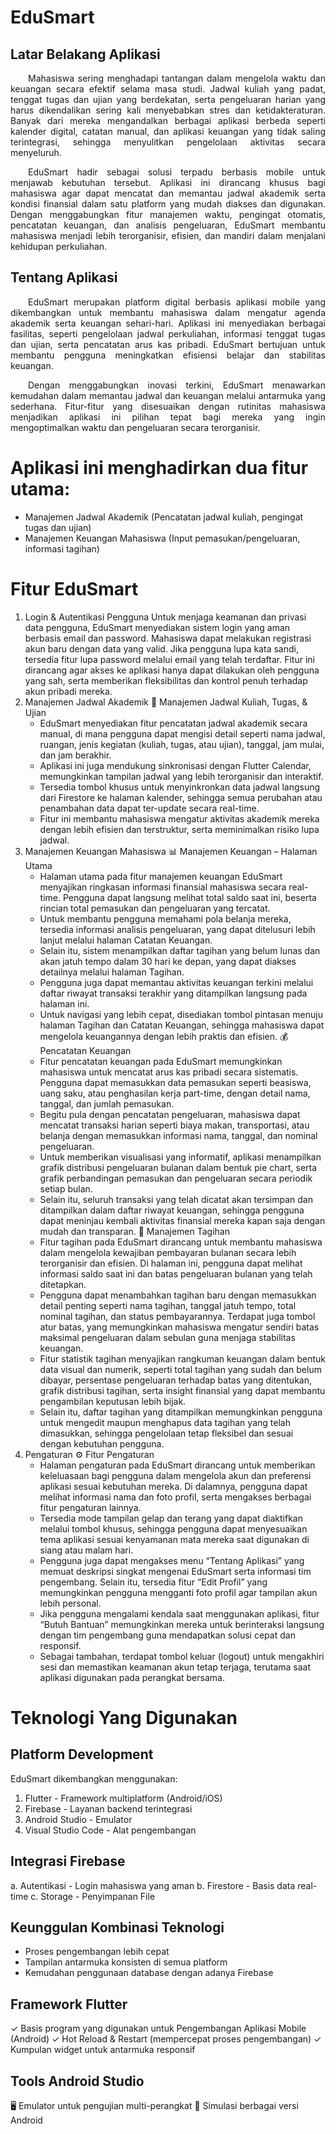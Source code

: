 # EduSmart

## Latar Belakang Aplikasi 
<p align="justify"> 
&emsp;&emsp;Mahasiswa sering menghadapi tantangan dalam mengelola waktu dan keuangan secara efektif selama masa studi. Jadwal kuliah yang padat, tenggat tugas dan ujian yang berdekatan, serta pengeluaran harian yang harus dikendalikan sering kali menyebabkan stres dan ketidakteraturan. Banyak dari mereka mengandalkan berbagai aplikasi berbeda seperti kalender digital, catatan manual, dan aplikasi keuangan yang tidak saling terintegrasi, sehingga menyulitkan pengelolaan aktivitas secara menyeluruh.</p>

<p align="justify">
&emsp;&emsp;EduSmart hadir sebagai solusi terpadu berbasis mobile untuk menjawab kebutuhan tersebut. Aplikasi ini dirancang khusus bagi mahasiswa agar dapat mencatat dan memantau jadwal akademik serta kondisi finansial dalam satu platform yang mudah diakses dan digunakan. Dengan menggabungkan fitur manajemen waktu, pengingat otomatis, pencatatan keuangan, dan analisis pengeluaran, EduSmart membantu mahasiswa menjadi lebih terorganisir, efisien, dan mandiri dalam menjalani kehidupan perkuliahan.</p>

## Tentang Aplikasi 
<p align="justify">
&emsp;&emsp;EduSmart merupakan platform digital berbasis aplikasi mobile yang dikembangkan untuk membantu mahasiswa dalam mengatur agenda akademik serta keuangan sehari-hari. Aplikasi ini menyediakan berbagai fasilitas, seperti pengelolaan jadwal perkuliahan, informasi tenggat tugas dan ujian, serta pencatatan arus kas pribadi. EduSmart bertujuan untuk membantu pengguna meningkatkan efisiensi belajar dan stabilitas keuangan.</p>
   
<p align="justify">
&emsp;&emsp;Dengan menggabungkan inovasi terkini, EduSmart menawarkan kemudahan dalam memantau jadwal dan keuangan melalui antarmuka yang sederhana. Fitur-fitur yang disesuaikan dengan rutinitas mahasiswa menjadikan aplikasi ini pilihan tepat bagi mereka yang ingin mengoptimalkan waktu dan pengeluaran secara terorganisir.</p> 

# Aplikasi ini menghadirkan dua fitur utama: 
- Manajemen Jadwal Akademik
(Pencatatan jadwal kuliah, pengingat tugas dan ujian)
- Manajemen Keuangan Mahasiswa
(Input pemasukan/pengeluaran, informasi tagihan)

# Fitur EduSmart 
1. Login & Autentikasi Pengguna
   Untuk menjaga keamanan dan privasi data pengguna, EduSmart menyediakan sistem login yang aman berbasis email dan password. Mahasiswa dapat melakukan registrasi akun baru dengan data yang valid. Jika pengguna lupa kata sandi, tersedia fitur lupa password melalui email yang telah terdaftar. Fitur ini dirancang agar akses ke aplikasi hanya dapat dilakukan oleh pengguna yang sah, serta memberikan fleksibilitas dan kontrol penuh terhadap akun pribadi mereka.
2. Manajemen Jadwal Akademik
   📅 Manajemen Jadwal Kuliah, Tugas, & Ujian
    - EduSmart menyediakan fitur pencatatan jadwal akademik secara manual, di mana pengguna dapat mengisi detail seperti nama jadwal, ruangan, jenis kegiatan (kuliah, tugas, atau ujian), tanggal, jam mulai, dan jam berakhir.
    - Aplikasi ini juga mendukung sinkronisasi dengan Flutter Calendar, memungkinkan tampilan jadwal yang lebih terorganisir dan interaktif.
    - Tersedia tombol khusus untuk menyinkronkan data jadwal langsung dari Firestore ke halaman kalender, sehingga semua perubahan atau penambahan data dapat ter-update secara real-time.
    - Fitur ini membantu mahasiswa mengatur aktivitas akademik mereka dengan lebih efisien dan terstruktur, serta meminimalkan risiko lupa jadwal.
3. Manajemen Keuangan Mahasiswa
   📊 Manajemen Keuangan – Halaman Utama
   - Halaman utama pada fitur manajemen keuangan EduSmart menyajikan ringkasan informasi finansial mahasiswa secara real-time. Pengguna dapat langsung melihat total saldo saat ini, beserta rincian total pemasukan dan pengeluaran yang tercatat.
   - Untuk membantu pengguna memahami pola belanja mereka, tersedia informasi analisis pengeluaran, yang dapat ditelusuri lebih lanjut melalui halaman Catatan Keuangan.
   - Selain itu, sistem menampilkan daftar tagihan yang belum lunas dan akan jatuh tempo dalam 30 hari ke depan, yang dapat diakses detailnya melalui halaman Tagihan.
   - Pengguna juga dapat memantau aktivitas keuangan terkini melalui daftar riwayat transaksi terakhir yang ditampilkan langsung pada halaman ini.
   - Untuk navigasi yang lebih cepat, disediakan tombol pintasan menuju halaman Tagihan dan Catatan Keuangan, sehingga mahasiswa dapat mengelola keuangannya dengan lebih praktis dan efisien.
   💰 Pencatatan Keuangan
   - Fitur pencatatan keuangan pada EduSmart memungkinkan mahasiswa untuk mencatat arus kas pribadi secara sistematis. Pengguna dapat memasukkan data pemasukan seperti beasiswa, uang saku, atau penghasilan kerja part-time, dengan detail nama, tanggal, dan jumlah pemasukan.
   - Begitu pula dengan pencatatan pengeluaran, mahasiswa dapat mencatat transaksi harian seperti biaya makan, transportasi, atau belanja dengan memasukkan informasi nama, tanggal, dan nominal pengeluaran.
   - Untuk memberikan visualisasi yang informatif, aplikasi menampilkan grafik distribusi pengeluaran bulanan dalam bentuk pie chart, serta grafik perbandingan pemasukan dan pengeluaran secara periodik setiap bulan.
   - Selain itu, seluruh transaksi yang telah dicatat akan tersimpan dan ditampilkan dalam daftar riwayat keuangan, sehingga pengguna dapat meninjau kembali aktivitas finansial mereka kapan saja dengan mudah dan transparan.
   📌 Manajemen Tagihan
   - Fitur tagihan pada EduSmart dirancang untuk membantu mahasiswa dalam mengelola kewajiban pembayaran bulanan secara lebih terorganisir dan efisien. Di halaman ini, pengguna dapat melihat informasi saldo saat ini dan batas pengeluaran bulanan yang telah ditetapkan.
   - Pengguna dapat menambahkan tagihan baru dengan memasukkan detail penting seperti nama tagihan, tanggal jatuh tempo, total nominal tagihan, dan status pembayarannya. Terdapat juga tombol atur batas, yang memungkinkan mahasiswa mengatur sendiri batas maksimal pengeluaran dalam sebulan guna menjaga stabilitas keuangan.
   - Fitur statistik tagihan menyajikan rangkuman keuangan dalam bentuk data visual dan numerik, seperti total tagihan yang sudah dan belum dibayar, persentase pengeluaran terhadap batas yang ditentukan, grafik distribusi tagihan, serta insight finansial yang dapat membantu pengambilan keputusan lebih bijak.
   - Selain itu, daftar tagihan yang ditampilkan memungkinkan pengguna untuk mengedit maupun menghapus data tagihan yang telah dimasukkan, sehingga pengelolaan tetap fleksibel dan sesuai dengan kebutuhan pengguna.
4. Pengaturan
   ⚙️ Fitur Pengaturan
   - Halaman pengaturan pada EduSmart dirancang untuk memberikan keleluasaan bagi pengguna dalam mengelola akun dan preferensi aplikasi sesuai kebutuhan mereka. Di dalamnya, pengguna dapat melihat informasi nama dan foto profil, serta mengakses berbagai fitur pengaturan lainnya.
   - Tersedia mode tampilan gelap dan terang yang dapat diaktifkan melalui tombol khusus, sehingga pengguna dapat menyesuaikan tema aplikasi sesuai kenyamanan mata mereka saat digunakan di siang atau malam hari.
   - Pengguna juga dapat mengakses menu “Tentang Aplikasi” yang memuat deskripsi singkat mengenai EduSmart serta informasi tim pengembang. Selain itu, tersedia fitur “Edit Profil” yang memungkinkan pengguna mengganti foto profil agar tampilan akun lebih personal.
   - Jika pengguna mengalami kendala saat menggunakan aplikasi, fitur “Butuh Bantuan” memungkinkan mereka untuk berinteraksi langsung dengan tim pengembang guna mendapatkan solusi cepat dan responsif.
   - Sebagai tambahan, terdapat tombol keluar (logout) untuk mengakhiri sesi dan memastikan keamanan akun tetap terjaga, terutama saat aplikasi digunakan pada perangkat bersama.

# Teknologi Yang Digunakan 
## Platform Development 
EduSmart dikembangkan menggunakan:
1. Flutter - Framework multiplatform (Android/iOS)
2. Firebase - Layanan backend terintegrasi
3. Android Studio - Emulator
4. Visual Studio Code - Alat pengembangan

## Integrasi Firebase 
a. Autentikasi - Login mahasiswa yang aman
b. Firestore - Basis data real-time
c. Storage - Penyimpanan File

## Keunggulan Kombinasi Teknologi 
- Proses pengembangan lebih cepat
- Tampilan antarmuka konsisten di semua platform
- Kemudahan penggunaan database dengan adanya Firebase

## Framework Flutter 
✓ Basis program yang digunakan untuk Pengembangan Aplikasi Mobile (Android) 
✓ Hot Reload & Restart (mempercepat proses pengembangan)
✓ Kumpulan widget untuk antarmuka responsif

## Tools Android Studio 
🖥️ Emulator untuk pengujian multi-perangkat
📱 Simulasi berbagai versi Android
